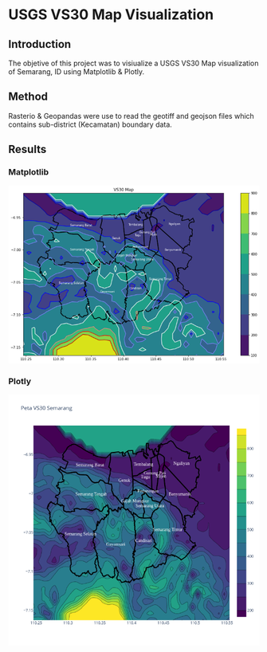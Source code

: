# USGS VS30 Map Visualization

## Introduction
The objetive of this project was to visiualize a USGS VS30 Map visualization of Semarang, ID using Matplotlib &amp; Plotly.

## Method
Rasterio & Geopandas were use to read the geotiff and geojson files which contains sub-district (Kecamatan) boundary data.

## Results

### Matplotlib
![VS30 Map Matplotlib](assets/images/matplotlib.png)

### Plotly
![VS30 Map PLotly](assets/images/plotly.png)